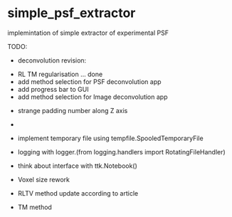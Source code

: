 # simple_psf_extractor
implemintation of simple extractor of experimental PSF

TODO:

- deconvolution revision:
+ RL TM regularisation ... done
+ add method selection for PSF deconvolution app
+ add progress bar to GUI
+ add method selection for Image deconvolution app
- strange padding number along Z axis
- 

- implement temporary file using tempfile.SpooledTemporaryFile
- logging with logger.(from logging.handlers import RotatingFileHandler)
- think about interface with ttk.Notebook() 
- Voxel size rework 
- RLTV method update according to article
- TM method